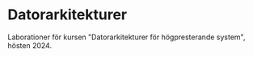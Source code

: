 # Datorarkitekturer
Laborationer för kursen "Datorarkitekturer för högpresterande system", hösten 2024.
